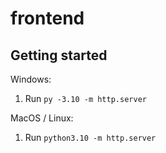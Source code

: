 # frontend

## Getting started

Windows:

1. Run `py -3.10 -m http.server`

MacOS / Linux:

1. Run `python3.10 -m http.server`
